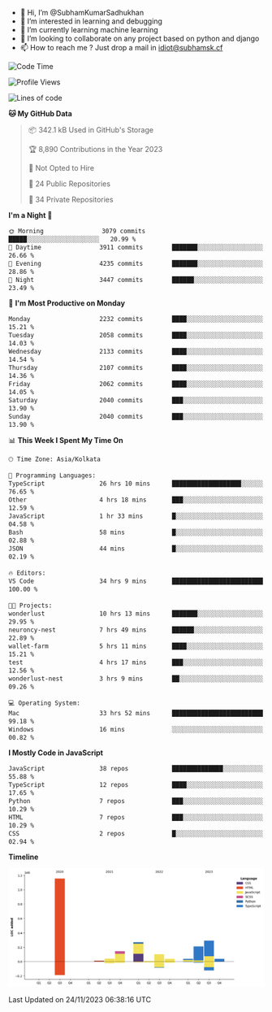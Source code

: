 - 👋 Hi, I’m @SubhamKumarSadhukhan
- 👀 I’m interested in learning and debugging
- 🌱 I’m currently learning machine learning
- 💞️ I’m looking to collaborate on any project based on python and django
- 📫 How to reach me ?
      Just drop a mail in idiot@subhamsk.cf

<!---
SubhamKumarSadhukhan/SubhamKumarSadhukhan is a ✨ special ✨ repository because its `README.md` (this file) appears on your GitHub profile.
You can click the Preview link to take a look at your changes.
--->


<!--START_SECTION:waka-->
![Code Time](http://img.shields.io/badge/Code%20Time-1%2C719%20hrs%2014%20mins-blue)

![Profile Views](http://img.shields.io/badge/Profile%20Views-0-blue)

![Lines of code](https://img.shields.io/badge/From%20Hello%20World%20I%27ve%20Written-2.3%20million%20lines%20of%20code-blue)

**🐱 My GitHub Data** 

> 📦 342.1 kB Used in GitHub's Storage 
 > 
> 🏆 8,890 Contributions in the Year 2023
 > 
> 🚫 Not Opted to Hire
 > 
> 📜 24 Public Repositories 
 > 
> 🔑 34 Private Repositories 
 > 
**I'm a Night 🦉** 

```text
🌞 Morning                3079 commits        █████░░░░░░░░░░░░░░░░░░░░   20.99 % 
🌆 Daytime                3911 commits        ███████░░░░░░░░░░░░░░░░░░   26.66 % 
🌃 Evening                4235 commits        ███████░░░░░░░░░░░░░░░░░░   28.86 % 
🌙 Night                  3447 commits        ██████░░░░░░░░░░░░░░░░░░░   23.49 % 
```
📅 **I'm Most Productive on Monday** 

```text
Monday                   2232 commits        ████░░░░░░░░░░░░░░░░░░░░░   15.21 % 
Tuesday                  2058 commits        ████░░░░░░░░░░░░░░░░░░░░░   14.03 % 
Wednesday                2133 commits        ████░░░░░░░░░░░░░░░░░░░░░   14.54 % 
Thursday                 2107 commits        ████░░░░░░░░░░░░░░░░░░░░░   14.36 % 
Friday                   2062 commits        ████░░░░░░░░░░░░░░░░░░░░░   14.05 % 
Saturday                 2040 commits        ███░░░░░░░░░░░░░░░░░░░░░░   13.90 % 
Sunday                   2040 commits        ███░░░░░░░░░░░░░░░░░░░░░░   13.90 % 
```


📊 **This Week I Spent My Time On** 

```text
🕑︎ Time Zone: Asia/Kolkata

💬 Programming Languages: 
TypeScript               26 hrs 10 mins      ███████████████████░░░░░░   76.65 % 
Other                    4 hrs 18 mins       ███░░░░░░░░░░░░░░░░░░░░░░   12.59 % 
JavaScript               1 hr 33 mins        █░░░░░░░░░░░░░░░░░░░░░░░░   04.58 % 
Bash                     58 mins             █░░░░░░░░░░░░░░░░░░░░░░░░   02.88 % 
JSON                     44 mins             █░░░░░░░░░░░░░░░░░░░░░░░░   02.19 % 

🔥 Editors: 
VS Code                  34 hrs 9 mins       █████████████████████████   100.00 % 

🐱‍💻 Projects: 
wonderlust               10 hrs 13 mins      ███████░░░░░░░░░░░░░░░░░░   29.95 % 
neuroncy-nest            7 hrs 49 mins       ██████░░░░░░░░░░░░░░░░░░░   22.89 % 
wallet-farm              5 hrs 11 mins       ████░░░░░░░░░░░░░░░░░░░░░   15.21 % 
test                     4 hrs 17 mins       ███░░░░░░░░░░░░░░░░░░░░░░   12.56 % 
wonderlust-nest          3 hrs 9 mins        ██░░░░░░░░░░░░░░░░░░░░░░░   09.26 % 

💻 Operating System: 
Mac                      33 hrs 52 mins      █████████████████████████   99.18 % 
Windows                  16 mins             ░░░░░░░░░░░░░░░░░░░░░░░░░   00.82 % 
```

**I Mostly Code in JavaScript** 

```text
JavaScript               38 repos            ██████████████░░░░░░░░░░░   55.88 % 
TypeScript               12 repos            ████░░░░░░░░░░░░░░░░░░░░░   17.65 % 
Python                   7 repos             ███░░░░░░░░░░░░░░░░░░░░░░   10.29 % 
HTML                     7 repos             ███░░░░░░░░░░░░░░░░░░░░░░   10.29 % 
CSS                      2 repos             █░░░░░░░░░░░░░░░░░░░░░░░░   02.94 % 
```



**Timeline**

![Lines of Code chart](https://raw.githubusercontent.com/SubhamKumarSadhukhan/SubhamKumarSadhukhan/main/assets/bar_graph.png)


 Last Updated on 24/11/2023 06:38:16 UTC
<!--END_SECTION:waka-->
